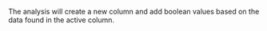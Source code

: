 The analysis will create a new column and add boolean values based on the data found in the active column.
